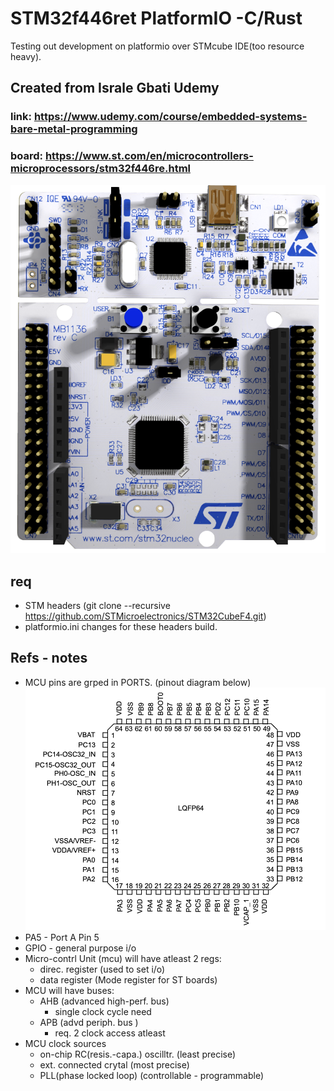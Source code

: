 # STM32f446ret PlatformIO -C/Rust

Testing out development on platformio over STMcube IDE(too resource heavy).

## Created from Israle Gbati Udemy
### link: https://www.udemy.com/course/embedded-systems-bare-metal-programming
### board: https://www.st.com/en/microcontrollers-microprocessors/stm32f446re.html
![STM32F446RE](image.png)

## req
- STM headers (git clone --recursive https://github.com/STMicroelectronics/STM32CubeF4.git)
- platformio.ini changes for these headers build.

## Refs - notes
- MCU pins are grped in PORTS. (pinout diagram below)
![alt text](image-2.png)
- PA5 - Port A Pin 5
- GPIO - general purpose i/o
- Micro-contrl Unit (mcu) will have atleast 2 regs:
    - direc. register (used to set i/o)
    - data register (Mode register for ST boards)
- MCU will have buses:
    - AHB (advanced high-perf. bus)
        - single clock cycle need
    - APB (advd periph. bus )
        - req. 2 clock access atleast
- MCU clock sources
    - on-chip RC(resis.-capa.) oscilltr. (least precise)
    - ext. connected crytal (most precise)
    - PLL(phase locked loop) (controllable - programmable)

